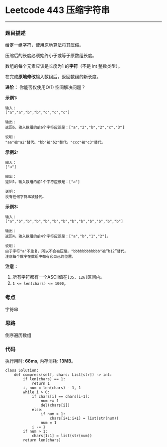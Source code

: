 # Leetcode 443 压缩字符串
***
### 题目描述

给定一组字符，使用原地算法将其压缩。

压缩后的长度必须始终小于或等于原数组长度。

数组的每个元素应该是长度为1 的**字符**（不是 int 整数类型）。

在完成**原地修改**输入数组后，返回数组的新长度。

**进阶：** 你能否仅使用O(1) 空间解决问题？

**示例1:**  

	输入：
	["a","a","b","b","c","c","c"]

	输出：
	返回6，输入数组的前6个字符应该是：["a","2","b","2","c","3"]

	说明：
	"aa"被"a2"替代。"bb"被"b2"替代。"ccc"被"c3"替代。
	
**示例2:**  

	输入：
	["a"]

	输出：
	返回1，输入数组的前1个字符应该是：["a"]

	说明：
	没有任何字符串被替代。
	
**示例3:**  

	输入：
	["a","b","b","b","b","b","b","b","b","b","b","b","b"]

	输出：
	返回4，输入数组的前4个字符应该是：["a","b","1","2"]。

	说明：
	由于字符"a"不重复，所以不会被压缩。"bbbbbbbbbbbb"被“b12”替代。
	注意每个数字在数组中都有它自己的位置。
	
**注意：**

1. 所有字符都有一个ASCII值在`[35, 126]`区间内。
2. `1 <= len(chars) <= 1000`。

### 考点

字符串

### 思路
倒序遍历数组 

### 代码
执行用时: **68ms**, 内存消耗: **13MB**。

```
class Solution:
    def compress(self, chars: List[str]) -> int:
        if len(chars) == 1:
            return 1
        i, num = len(chars) - 1, 1
        while i > 0:
            if chars[i] == chars[i-1]:
                num += 1
                del(chars[i])           
            else:
                if num > 1:
                    chars[i+1:i+1] = list(str(num))
                num = 1                
            i -= 1
        if num > 1:
            chars[1:1] = list(str(num))
        return len(chars)
```





